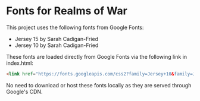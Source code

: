 # Fonts for Realms of War

This project uses the following fonts from Google Fonts:
- Jersey 15 by Sarah Cadigan-Fried
- Jersey 10 by Sarah Cadigan-Fried

These fonts are loaded directly from Google Fonts via the following link in index.html:
```html
<link href="https://fonts.googleapis.com/css2?family=Jersey+10&family=Jersey+15&display=swap" rel="stylesheet">
```

No need to download or host these fonts locally as they are served through Google's CDN. 